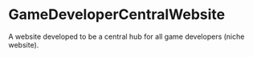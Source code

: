 # GameDeveloperCentralWebsite
A website developed to be a central hub for all game developers (niche website).
